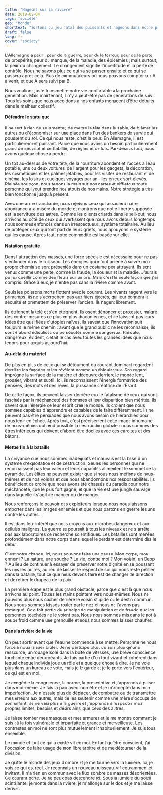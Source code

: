 ```yaml
---
title: "Nageons sur la rivière"
date: 2019-09-04
tags: "société"
geo: "Monde"
shorttext: "Sortons du jeu fatal des puissants et nageons dans notre propre direction !"
draft: false
lang: fr
cover: "society"
---
```


L'Allemagne a peur : peur de la guerre, peur de la terreur, peur de la perte de prospérité, peur du manque, de la maladie, des épidémies ; mais surtout, la peur du changement. Le changement signifie l'incertitude et la perte de contrôle. Nous ne savons plus ce qui va se passer ensuite et ce qui se passera après cela. Plus de commutateurs où nous pouvons compter sur A à venir, et que A sera suivi par B.

Nous voulions juste transmettre notre vie confortable à la prochaine génération. Mais maintenant, il n'y a peut-être pas de générations de suivi. Tous les soins que nous accordons à nos enfants menacent d'être détruits dans le malheur collectif.

#### Défendre le statu quo

Il ne sert à rien de se lamenter, de mettre la tête dans le sable, de blâmer les autres ou d'économiser sur une place dans l'un des bunkers de survie qui poussent du sol. Ce qui nous reste, c'est la peur. En Allemagne, il est particulièrement puissant. Parce que nous avons un besoin particulièrement grand de sécurité et de fiabilité, de règles et de lois. Par-dessus tout, nous avons quelque chose à perdre.

Un toit au-dessus de votre tête, de la nourriture abondent et l'accès à l'eau potable, une ou deux voitures, de l'argent pour les gadgets, la décoration, les cosmétiques et les palmes jetables, pour les visites de restaurant et de cinéma, les loisirs et quelques voyages par an - les enjeux sont élevés. Pleinde soupçon, nous tenons la main sur nos cartes et siffletous toute personne qui veut prendre nos atouts de nos mains. Notre stratégie a très bien fonctionné jusqu'à présent.

Avec une arme tranchante, nous rejetons ceux qui associent notre abondance à la misère du monde et montrons que notre liberté supposée est la servitude des autres. Comme les clients criards dans le sell-out, nous arrivons au côté de ceux qui avertissent que nous avons depuis longtemps nous sommes enfoncés dans un irrespectueux, système totalitaire. Au lieu de protéger ceux qui font part de leurs griefs, nous appuyons le système qui les cause. Après tout, notre commodité est basée sur elle.

#### Natation gratuite

Dans l'attraction des masses, une force spéciale est nécessaire pour ne pas s'enfoncer dans le ruisseau. Les énergies qui m'ont amené à suivre mon propre chemin se sont présentés dans un costume peu attrayant. Ils sont venus comme une perte, comme la fraude, la douleur et la maladie. J'aurais pu les cueillir comme des fleurs sur un pré. Mais c'est la seule façon que j'ai compris. Grâce à eux, je n'entre pas dans la rivière comme avant.

Seuls les poissons morts flottent avec le courant. Les vivants nagent vers le printemps. Ils ne s'accrochent pas aux filets éjectés, qui leur donnent la sécurité et promettent de préserver l'ancien. Ils nagent librement.

Ils éteignent la télé et s'en éteignent. Ils osent dénoncer et protester, malgré des contre-mesures de plus en plus draconiennes, et ne laissent pas leurs idées être qualifiées d'utopies naïves. Ils savent que l'innovation suit toujours le même chemin : avant que le grand public ne les reconnaisse, ils sont d'abord ridiculisés ou persécutés comme dangereux. Ridicule, dangereux, évident, c'était le cas avec toutes les grandes idées que nous tenons pour acquis aujourd'hui.

#### Au-delà du matériel

De plus en plus de ceux qui se détournent du courant dominant regardent derrière les façades et les révèlent comme un éblouisseux. Son regard imprègne la surface de la matière et découvre derrière le monde lent, grossier, vibrant et subtil. Ici, ils reconnaissent l'énergie formatrice des pensées, des mots et des rêves, la puissance créatrice de l'Esprit.

De cette façon, ils peuvent laisser derrière eux le fatalisme de ceux qui sont fascinés par la méchanceté des hommes et leur disparition bien méritée. Ils savent que l'énergie de leur esprit crée le monde. Ils croient que nous sommes capables d'apprendre et capables de le faire différemment. Ils ne peuvent pas être persuadés que nous avons besoin de hiérarchies pour nous tenir en échec. Après tout, c'est précisément cette image inhumaine de nous-mêmes qui rend possible la destruction globale : nous sommes des êtres inférieurs qui doivent d'abord être dociles avec des carottes et des bâtons.

#### Mettre fin à la bataille

La croyance que nous sommes inadéquats et mauvais est la base d'un système d'exploitation et de destruction. Seules les personnes qui ne reconnaissent pas leur valeur et leurs capacités alimentent le sommet de la pyramide. Les élites ne peuvent exister que si nous nous méfions de nous-mêmes et de nos voisins et que nous abandonnons nos responsabilités. Ils bénéficient de croire que nous avons été chassés du paradis pour notre méchanceté, que le plus fort gagne, et que la vie est une jungle sauvage dans laquelle il s'agit de manger ou de manger.

Nous renforçons le pouvoir des exploiteurs lorsque nous nous laissons emporter dans les images ennemies et que nous partons en guerre les uns contre les autres.

Il est dans leur intérêt que nous croyons aux microbes dangereux et aux cellules malignes. La guerre se poursuit à tous les niveaux et ne s'arrête pas aux laboratoires de recherche scientifiques. Les batailles sont menées profondément dans notre corps dans lequel le perdant est déterminé dès le début.

C'est notre chance. Ici, nous pouvons faire une pause. Mon corps, mon ennemi ? La nature, une souche ? La vie, contre moi ? Mon voisin, un Depp ? Au lieu de continuer à essayer de préserver notre dignité en se poussant les uns les autres, au lieu de laisser le respect de soi qui nous reste pétiller dans la bataille, tout ce que nous devons faire est de changer de direction et de retirer le drapeau de la paix.

La première étape est le plus grand obstacle, parce que c'est là que nous arrivons au point. Toutes les mains pointent vers nous-mêmes. Nous ne pouvons plus nous cacher derrière le voisin stupide ou le destin commun. Nous nous sommes laissés rouler par le nez et nous ne l'avons pas remarqué. Cela fait partie du principe de manipulation et de fraude que les personnes touchées ne le voient pas. Nous nous sommes mis dans le pot à soupe froid comme une grenouille et nous nous sommes laissés chauffer.

#### Dans la rivière de la vie

On peut sortir avant que l'eau ne commence à se mettre. Personne ne nous force à nous laisser brûler. Je ne participe plus. Je suis plus qu'une ressource, un rouage isolé dans la boîte de vitesses, une brève conscience torchante entre deux néants. Je fais partie d'un tout vivant et cohérent dans lequel chaque individu joue un rôle et a quelque chose à dire. Je ne vote plus dans un bureau de vote, mais je le garde et je le porte vers l'extérieur, ce qui est en moi.

Je congédie la congruence, la norme, la prescriptive et j'apprends à puiser dans moi-même. Je fais la paix avec mon être et je m'accepte dans mon imperfection. Je n'essaie plus de déplacer, de combattre ou de transmettre mes erreurs aux autres, mais de les soutenir comme une mère s'occupe de son enfant. Je ne vais plus à la guerre et j'apprends à respecter mes propres limites, besoins et désirs ainsi que ceux des autres.

Je laisse tomber mes masques et mes armures et je me montre comment je suis : à la fois vulnérable et imparfaite et grande et merveilleuse. Les contrastes en moi ne sont plus mutuellement inhabituellement. Je suis tous ensemble.

Le monde et tout ce qui a existé vit en moi. En tant qu'être conscient, j'ai l'occasion de faire usage de mon libre arbitre et de me détourner de la division.

Je quitte le monde des jeux d'ombre et je me tourne vers la lumière. Ici, je vois ce qui est réel. Je reconnais un nouveau ruisseau, vif couramment et invitant. Il n'a rien en commun avec le flux sombre de masses désorientées. Ce courant porte. Je ne peux pas descendre ici. Sous la lumière du soleil scintillante, je monte dans la rivière, je m'allonge sur le dos et je me laisse dériver.
